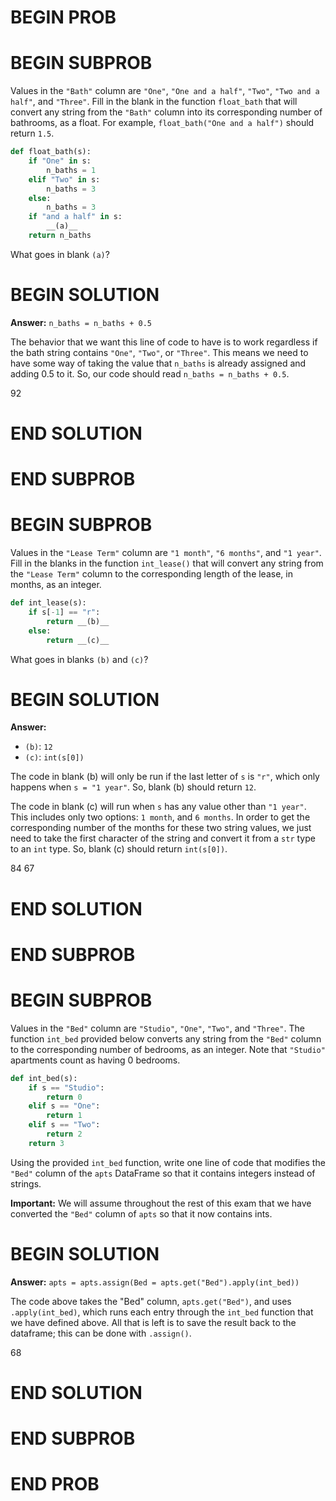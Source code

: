 # BEGIN PROB

# BEGIN SUBPROB

Values in the `"Bath"` column are `"One"`, `"One and a half"`, `"Two"`, `"Two and a half"`, and `"Three"`. Fill in the blank in the function `float_bath` that will convert any string from the `"Bath"` column into its corresponding number of bathrooms, as a float. For example, `float_bath("One and a half")` should return `1.5`. 

```py
def float_bath(s):
    if "One" in s:
        n_baths = 1
    elif "Two" in s:
        n_baths = 3
    else:
        n_baths = 3
    if "and a half" in s:
        __(a)__
    return n_baths
```

What goes in blank `(a)`?

# BEGIN SOLUTION

**Answer:** `n_baths = n_baths + 0.5`

The behavior that we want this line of code to have is to work regardless if the bath string contains `"One"`, `"Two"`, or `"Three"`. This means we need to have some way of taking the value that `n_baths` is already assigned and adding 0.5 to it. So, our code should read `n_baths = n_baths + 0.5`.

<average>92</average>

# END SOLUTION

# END SUBPROB

# BEGIN SUBPROB

Values in the `"Lease Term"` column are `"1 month"`, `"6 months"`, and `"1 year"`. Fill in the blanks in the function `int_lease()` that will convert any string from the `"Lease Term"` column to the corresponding length of the lease, in months, as an integer.

```py
def int_lease(s):
    if s[-1] == "r":
        return __(b)__
    else:
        return __(c)__
```

What goes in blanks `(b)` and `(c)`?

# BEGIN SOLUTION

**Answer:**

- `(b)`: `12`
- `(c)`: `int(s[0])`

The code in blank (b) will only be run if the last letter of `s` is `"r"`, which only happens when `s = "1 year"`. So, blank (b) should return `12`.

The code in blank (c) will run when `s` has any value other than `"1 year"`. This includes only two options: `1 month`, and `6 months`. In order to get the corresponding number of the months for these two string values, we just need to take the first character of the string and convert it from a `str` type to an `int` type. So, blank (c) should return `int(s[0])`.

<average>84</average>
<average>67</average>

# END SOLUTION

# END SUBPROB

# BEGIN SUBPROB

Values in the `"Bed"` column are `"Studio"`, `"One"`, `"Two"`, and `"Three"`. The function `int_bed` provided below converts any string from the `"Bed"` column to the corresponding number of bedrooms, as an integer. Note that `"Studio"` apartments count as having 0 bedrooms.

```py
def int_bed(s):
    if s == "Studio":
        return 0
    elif s == "One":
        return 1
    elif s == "Two":
        return 2
    return 3
```

Using the provided `int_bed` function, write one line of code that modifies the `"Bed"` column of the `apts` DataFrame so that it contains integers instead of strings.

**Important:** We will assume throughout the rest of this exam that we have converted the `"Bed"` column of `apts` so that it now contains ints.

# BEGIN SOLUTION

**Answer:** `apts = apts.assign(Bed = apts.get("Bed").apply(int_bed))`

The code above takes the "Bed" column, `apts.get("Bed")`, and uses `.apply(int_bed)`, which runs each entry through the `int_bed` function that we have defined above. All that is left is to save the result back to the dataframe; this can be done with `.assign()`.

<average>68</average>

# END SOLUTION

# END SUBPROB

# END PROB
